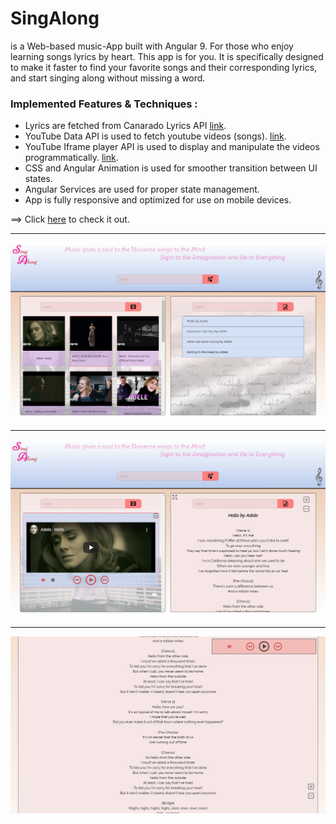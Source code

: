 # SingAlong

is a Web-based music-App built with Angular 9.
For those who enjoy learning songs lyrics by heart. This app is for you.
It is specifically designed to make it faster to find your favorite songs and their corresponding lyrics, and start singing along without missing a word.

### Implemented Features & Techniques :

* Lyrics are fetched from Canarado Lyrics API [link](https://rapidapi.com/canarado/api/canarado-lyrics).
* YouTube Data API is used to fetch youtube videos (songs). [link](https://developers.google.com/youtube/v3/docs/). 
* YouTube Iframe player API is used to display and manipulate the videos programmatically. [link](https://developers.google.com/youtube/iframe_api_reference). 
* CSS and Angular Animation is used for smoother transition between UI states.
* Angular Services are used for proper state management. 
* App is fully responsive and optimized for use on mobile devices.


==> Click [here](https://sing-along111.herokuapp.com/) to check it out.


__________________________________________________________________


![](AppPreviewScreenshots/main.png)

__________________________________________________________________

![](AppPreviewScreenshots/start.png)

__________________________________________________________________

![](AppPreviewScreenshots/fullscreen.png)

